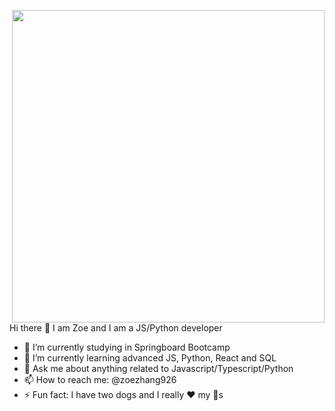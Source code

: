 <a target="_blank" href="https://github.com/zoezhang926"><img width="500" align="right" src="https://cdn.dribbble.com/users/2050210/screenshots/4248160/ilustra-1-site.png"></a>
Hi there 👋
I am Zoe and I am a JS/Python developer

- 🔭 I’m currently studying in Springboard Bootcamp
- 🌱 I’m currently learning advanced JS, Python, React and SQL 
- 💬 Ask me about anything related to Javascript/Typescript/Python
-  📫 How to reach me: @zoezhang926
- ⚡ Fun fact: I have two dogs and I really ❤️ my 🐶s
<!--
**zoezhang926/zoezhang926** is a ✨ _special_ ✨ repository because its `README.md` (this file) appears on your GitHub profile.

Here are some ideas to get you started:

- 🔭 I’m currently working on ...
- 🌱 I’m currently learning ...
- 👯 I’m looking to collaborate on ...
- 🤔 I’m looking for help with ...
- 💬 Ask me about ...
- 📫 How to reach me: ...
- 😄 Pronouns: ...
- ⚡ Fun fact: ...
-->
